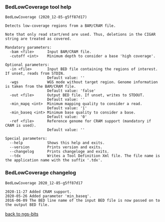 ### BedLowCoverage tool help
	BedLowCoverage (2020_12-85-g5ff87d17)
	
	Detects low-coverage regions from a BAM/CRAM file.
	
	Note that only read start/end are used. Thus, deletions in the CIGAR string are treated as covered.
	
	Mandatory parameters:
	  -bam <file>      Input BAM/CRAM file.
	  -cutoff <int>    Minimum depth to consider a base 'high coverage'.
	
	Optional parameters:
	  -in <file>       Input BED file containing the regions of interest. If unset, reads from STDIN.
	                   Default value: ''
	  -wgs             WGS mode without target region. Genome information is taken from the BAM/CRAM file.
	                   Default value: 'false'
	  -out <file>      Output BED file. If unset, writes to STDOUT.
	                   Default value: ''
	  -min_mapq <int>  Minimum mapping quality to consider a read.
	                   Default value: '1'
	  -min_baseq <int> Minimum base quality to consider a base.
	                   Default value: '0'
	  -ref <file>      Reference genome for CRAM support (mandatory if CRAM is used).
	                   Default value: ''
	
	Special parameters:
	  --help           Shows this help and exits.
	  --version        Prints version and exits.
	  --changelog      Prints changeloge and exits.
	  --tdx            Writes a Tool Definition Xml file. The file name is the application name with the suffix '.tdx'.
	
### BedLowCoverage changelog
	BedLowCoverage 2020_12-85-g5ff87d17
	
	2020-11-27 Added CRAM support.
	2020-05-26 Added parameter 'min_baseq'.
	2016-06-09 The BED line name of the input BED file is now passed on to the output BED file.
[back to ngs-bits](https://github.com/imgag/ngs-bits)